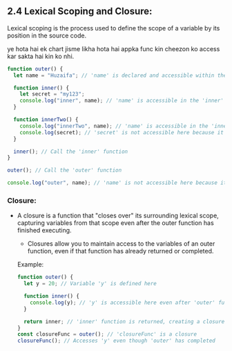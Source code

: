 ## 2.4 Lexical Scoping and Closure:

Lexical scoping is the process used to define the scope of a variable by its position in the source code.

ye hota hai ek chart jisme likha hota hai appka func kin cheezon ko access kar sakta hai kin ko nhi.

```javascript
function outer() {
  let name = "Huzaifa"; // 'name' is declared and accessible within the 'outer' function

  function inner() {
    let secret = "my123";
    console.log("inner", name); // 'name' is accessible in the 'inner' function
  }

  function innerTwo() {
    console.log("innerTwo", name); // 'name' is accessible in the 'innerTwo' function
    console.log(secret); // 'secret' is not accessible here because it's declared in the 'inner' function
  }

  inner(); // Call the 'inner' function
}

outer(); // Call the 'outer' function

console.log("outer", name); // 'name' is not accessible here because it's declared in the 'outer' function
```

### Closure:

- A closure is a function that "closes over" its surrounding lexical scope, capturing variables from that scope even after the outer function has finished executing.

  - Closures allow you to maintain access to the variables of an outer function, even if that function has already returned or completed.

  Example:

  ```javascript
  function outer() {
    let y = 20; // Variable 'y' is defined here

    function inner() {
      console.log(y); // 'y' is accessible here even after 'outer' function has returned
    }

    return inner; // 'inner' function is returned, creating a closure
  }
  const closureFunc = outer(); // 'closureFunc' is a closure
  closureFunc(); // Accesses 'y' even though 'outer' has completed
  ```

